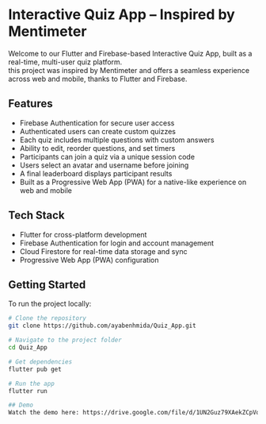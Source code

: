 # Interactive Quiz App – Inspired by Mentimeter

Welcome to our Flutter and Firebase-based Interactive Quiz App, built as a real-time, multi-user quiz platform.  
this project was inspired by Mentimeter and offers a seamless experience across web and mobile, thanks to Flutter and Firebase.

## Features

- Firebase Authentication for secure user access  
- Authenticated users can create custom quizzes  
- Each quiz includes multiple questions with custom answers  
- Ability to edit, reorder questions, and set timers  
- Participants can join a quiz via a unique session code  
- Users select an avatar and username before joining  
- A final leaderboard displays participant results  
- Built as a Progressive Web App (PWA) for a native-like experience on web and mobile

## Tech Stack

- Flutter for cross-platform development  
- Firebase Authentication for login and account management  
- Cloud Firestore for real-time data storage and sync  
- Progressive Web App (PWA) configuration

## Getting Started

To run the project locally:

```bash
# Clone the repository
git clone https://github.com/ayabenhmida/Quiz_App.git

# Navigate to the project folder
cd Quiz_App

# Get dependencies
flutter pub get

# Run the app
flutter run

## Demo
Watch the demo here: https://drive.google.com/file/d/1UN2Guz79XAekZCpVoNs55DcjMfFXZLwz/view?usp=sharing

